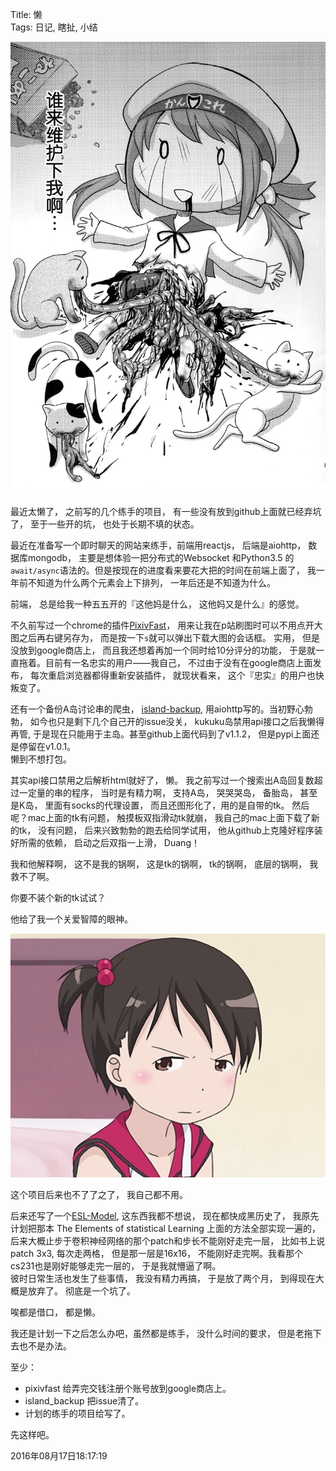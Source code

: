 Title: 懒  
Tags: 日记, 瞎扯, 小结

![](../images/need_fix.jpg)  


最近太懒了， 之前写的几个练手的项目， 有一些没有放到github上面就已经弃坑了， 至于一些开的坑， 也处于长期不填的状态。  

最近在准备写一个即时聊天的网站来练手，前端用reactjs， 后端是aiohttp， 数据库mongodb，  主要是想体验一把分布式的Websocket 和Python3.5 的`await/async`语法的。但是按现在的进度看来要花大把的时间在前端上面了， 我一年前不知道为什么两个元素会上下排列， 一年后还是不知道为什么。  

前端， 总是给我一种五五开的『这他妈是什么， 这他妈又是什么』的感觉。

不久前写过一个chrome的插件[PixivFast](https://github.com/littlezz/PixivFast)， 用来让我在p站刷图时可以不用点开大图之后再右键另存为， 而是按一下`s`就可以弹出下载大图的会话框。 实用， 但是没放到google商店上， 而且我还想着再加一个同时给10分评分的功能， 于是就一直拖着。目前有一名忠实的用户——我自己， 不过由于没有在google商店上面发布， 每次重启浏览器都得重新安装插件， 就现状看来， 这个『忠实』的用户也快叛变了。  

还有一个备份A岛讨论串的爬虫， [island-backup](https://github.com/littlezz/island-backup), 用aiohttp写的。当初野心勃勃， 如今也只是剩下几个自己开的issue没关， kukuku岛禁用api接口之后我懒得再管, 于是现在只能用于主岛。甚至github上面代码到了v1.1.2， 但是pypi上面还是停留在v1.0.1。  
懒到不想打包。  

其实api接口禁用之后解析html就好了， 懒。 我之前写过一个搜索出A岛回复数超过一定量的串的程序， 当时是有精力啊， 支持A岛， 哭哭哭岛， 备胎岛， 甚至是K岛， 里面有socks的代理设置， 而且还图形化了，用的是自带的tk。 然后呢？mac上面的tk有问题， 触摸板双指滑动tk就崩， 我自己的mac上面下载了新的tk， 没有问题，  后来兴致勃勃的跑去给同学试用， 他从github上克隆好程序装好所需的依赖， 启动之后双指一上滑， Duang！ 

我和他解释啊， 这不是我的锅啊， 这是tk的锅啊， tk的锅啊， 底层的锅啊， 我救不了啊。 
  
你要不装个新的tk试试？ 

他给了我一个关爱智障的眼神。  

![](../images/2.jpg)  


这个项目后来也不了了之了， 我自己都不用。  

后来还写了一个[ESL-Model](https://github.com/littlezz/ESL-Model), 这东西我都不想说， 现在都快成黑历史了， 我原先计划把那本 The Elements of statistical Learning 上面的方法全部实现一遍的， 后来大概止步于卷积神经网络的那个patch和步长不能刚好走完一层， 比如书上说patch 3x3, 每次走两格， 但是那一层是16x16， 不能刚好走完啊。我看那个cs231也是刚好能够走完一层的， 于是我就懵逼了啊。  
彼时日常生活也发生了些事情， 我没有精力再搞， 于是放了两个月， 到得现在大概是放弃了。 彻底是一个坑了。

唉都是借口， 都是懒。  

我还是计划一下之后怎么办吧，虽然都是练手， 没什么时间的要求， 但是老拖下去也不是办法。  

至少：  

- pixivfast 给弄完交钱注册个账号放到google商店上。  
- island_backup 把issue清了。  
- 计划的练手的项目给写了。  

先这样吧。


2016年08月17日18:17:19